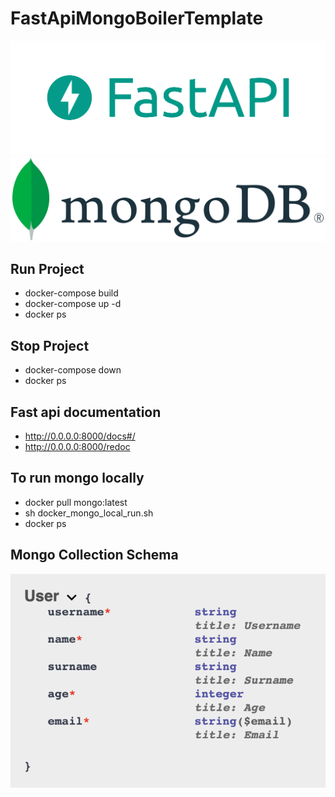 # FastApiMongoBoilerTemplate

![fast-api](static/fast.png)
![mongo](static/mongo.png)

## Run Project

- docker-compose build
- docker-compose up -d
- docker ps

## Stop Project
- docker-compose down
- docker ps

## Fast api documentation

- http://0.0.0.0:8000/docs#/
- http://0.0.0.0:8000/redoc

## To run mongo locally

- docker pull mongo:latest
- sh docker_mongo_local_run.sh
- docker ps

## Mongo Collection Schema

![user](static/user.png)


